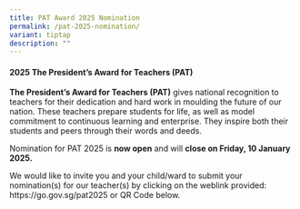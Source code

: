 ```yaml
---
title: PAT Award 2025 Nomination
permalink: /pat-2025-nomination/
variant: tiptap
description: ""
---
```

<h4><strong>2025</strong> <strong>The President’s Award for Teachers (PAT)</strong></h4>
<p><strong>The President’s Award for Teachers (PAT)</strong> gives national
recognition to teachers for their dedication and hard work in moulding
the future of our nation. These teachers prepare students for life, as
well as model commitment to continuous learning and enterprise. They inspire
both their students and peers through their words and deeds.</p>
<p>Nomination for PAT 2025 is <strong>now open</strong> and will <strong>close on Friday, 10 January 2025. &nbsp;</strong>
</p>
<p>We would like to invite you and your child/ward to submit your nomination(s)
for our teacher(s) by clicking on the weblink provided: <a rel="noopener noreferrer nofollow" target="_blank">https://go.gov.sg/pat2025</a> or
QR Code below.</p>
<p></p>
<p></p>
<p></p>
<p></p>
<p></p>
<p></p>